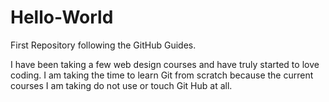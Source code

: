 # Hello-World
First Repository following the GitHub Guides.

I have been taking a few web design courses and have truly started to love coding. I am taking the time to learn Git from scratch because the current courses I am taking do not use or touch Git Hub at all.
